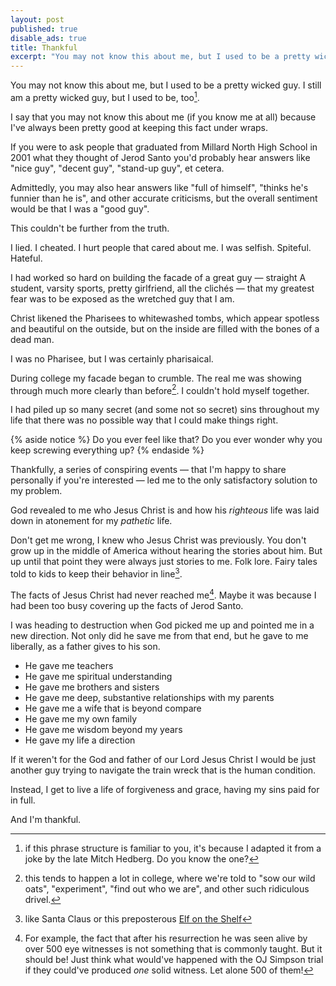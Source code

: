 ```yaml
---
layout: post
published: true
disable_ads: true
title: Thankful
excerpt: "You may not know this about me, but I used to be a pretty wicked guy. I'm still a pretty wicked guy, but I used to be, too."
---
```


You may not know this about me, but I used to be a pretty wicked guy. I still am a pretty wicked guy, but I used to be, too[^1].

I say that you may not know this about me (if you know me at all) because I've always been pretty good at keeping this fact under wraps.

If you were to ask people that graduated from Millard North High School in 2001 what they thought of Jerod Santo you'd probably hear answers like "nice guy", "decent guy", "stand-up guy", et cetera.

Admittedly, you may also hear answers like "full of himself", "thinks he's funnier than he is", and other accurate criticisms, but the overall sentiment would be that I was a "good guy".

This couldn't be further from the truth.

I lied. I cheated. I hurt people that cared about me. I was selfish. Spiteful. Hateful.

I had worked so hard on building the facade of a great guy &mdash; straight A student, varsity sports, pretty girlfriend, all the clich&eacute;s &mdash; that my greatest fear was to be exposed as the wretched guy that I am.

Christ likened the Pharisees to whitewashed tombs, which appear spotless and beautiful on the outside, but on the inside are filled with the bones of a dead man.

I was no Pharisee, but I was certainly pharisaical.

During college my facade began to crumble. The real me was showing through much more clearly than before[^2]. I couldn't hold myself together.

I had piled up so many secret (and some not so secret) sins throughout my life that there was no possible way that I could make things right.

{% aside notice %}
Do you ever feel like that? Do you ever wonder why you keep screwing everything up?
{% endaside %}

Thankfully, a series of conspiring events &mdash; that I'm happy to share personally if you're interested &mdash; led me to the only satisfactory solution to my problem.

God revealed to me who Jesus Christ is and how his *righteous* life was laid down in atonement for my *pathetic* life.

Don't get me wrong, I knew who Jesus Christ was previously. You don't grow up in the middle of America without hearing the stories about him. But up until that point they were always just stories to me. Folk lore. Fairy tales told to kids to keep their behavior in line[^3].

The facts of Jesus Christ had never reached me[^4]. Maybe it was because I had been too busy covering up the facts of Jerod Santo.

I was heading to destruction when God picked me up and pointed me in a new direction. Not only did he save me from that end, but he gave to me liberally, as a father gives to his son.

* He gave me teachers
* He gave me spiritual understanding
* He gave me brothers and sisters
* He gave me deep, substantive relationships with my parents
* He gave me a wife that is beyond compare
* He gave me my own family
* He gave me wisdom beyond my years
* He gave my life a direction

If it weren't for the God and father of our Lord Jesus Christ I would be just another guy trying to navigate the train wreck that is the human condition.

Instead, I get to live a life of forgiveness and grace, having my sins paid for in full.

And I'm thankful.


[^1]: if this phrase structure is familiar to you, it's because I adapted it from a joke by the late Mitch Hedberg. Do you know the one?

[^2]: this tends to happen a lot in college, where we're told to "sow our wild oats", "experiment", "find out who we are", and other such ridiculous drivel.

[^3]: like Santa Claus or this preposterous [Elf on the Shelf](http://en.wikipedia.org/wiki/The_Elf_on_the_Shelf)

[^4]: For example, the fact that after his resurrection he was seen alive by over 500 eye witnesses is not something that is commonly taught. But it should be! Just think what would've happened with the OJ Simpson trial if they could've produced *one* solid witness. Let alone 500 of them!

